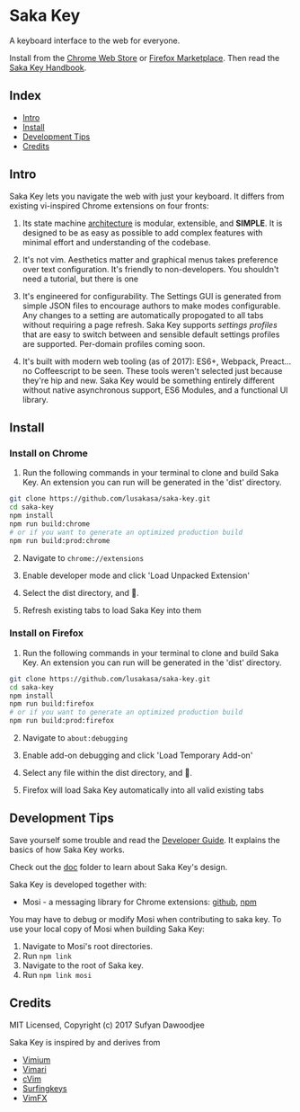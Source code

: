 # Saka Key

A keyboard interface to the web for everyone.

Install from the [Chrome Web Store](https://chrome.google.com/webstore/detail/saka-key/hhhpdkekipnbloiiiiaokibebpdpakdp) or [Firefox Marketplace](https://addons.mozilla.org/en-US/firefox/addon/saka-key/). Then read the [Saka Key Handbook](http://saka-key.lusakasa.com).

## Index

* [Intro](#intro)
* [Install](#install)
* [Development Tips](#development-tips)
* [Credits](#credits)

## Intro

Saka Key lets you navigate the web with just your keyboard. It differs from existing vi-inspired Chrome extensions on four fronts:

1. Its state machine [architecture](./notes/developer_guide.md) is modular, extensible, and **SIMPLE**. It is designed to be as easy as possible to add complex features with minimal effort and understanding of the codebase.

2. It's not vim. Aesthetics matter and graphical menus takes preference over text configuration. It's friendly to non-developers. You shouldn't need a tutorial, but there is one

3. It's engineered for configurability. The Settings GUI is generated from simple JSON files to encourage authors to make modes configurable. Any changes to a setting are automatically propogated to all tabs without requiring a page refresh. Saka Key supports _settings profiles_ that are easy to switch between and sensible default settings profiles are supported. Per-domain profiles coming soon.

4. It's built with modern web tooling (as of 2017): ES6+, Webpack, Preact... no Coffeescript to be seen. These tools weren't selected just because they're hip and new. Saka Key would be something entirely different without native asynchronous support, ES6 Modules, and a functional UI library.

## Install


### Install on Chrome

1. Run the following commands in your terminal to clone and build Saka Key. 
  An extension you can run will be generated in the 'dist' directory.

  ```sh
  git clone https://github.com/lusakasa/saka-key.git
  cd saka-key
  npm install
  npm run build:chrome
  # or if you want to generate an optimized production build
  npm run build:prod:chrome
  ```

2. Navigate to `chrome://extensions`

3. Enable developer mode and click 'Load Unpacked Extension'

4. Select the dist directory, and &#128640;.

5. Refresh existing tabs to load Saka Key into them

### Install on Firefox

1. Run the following commands in your terminal to clone and build Saka Key. 
  An extension you can run will be generated in the 'dist' directory.

  ```sh
  git clone https://github.com/lusakasa/saka-key.git
  cd saka-key
  npm install
  npm run build:firefox
  # or if you want to generate an optimized production build
  npm run build:prod:firefox
  ```

2. Navigate to `about:debugging`

3. Enable add-on debugging and click 'Load Temporary Add-on'

4. Select any file within the dist directory, and &#128640;.

5. Firefox will load Saka Key automatically into all valid existing tabs

## Development Tips

Save yourself some trouble and read the [Developer Guide](./notes/developer_guide.md). It explains the basics of how Saka Key works.

Check out the [doc](./doc) folder to learn about Saka Key's design.

Saka Key is developed together with:

* Mosi - a messaging library for Chrome extensions: [github](https://github.com/eejdoowad/mosi), [npm](https://www.npmjs.com/package/mosi)

You may have to debug or modify Mosi when contributing to saka key. To use your local copy of Mosi when building Saka Key:

1. Navigate to Mosi's root directories.
2. Run `npm link`
3. Navigate to the root of Saka key.
4. Run `npm link mosi`

## Credits

MIT Licensed, Copyright (c) 2017 Sufyan Dawoodjee 

Saka Key is inspired by and derives from

* [Vimium](https://github.com/philc/vimium)
* [Vimari](https://github.com/guyht/vimari)
* [cVim](https://github.com/1995eaton/chromium-vim)
* [Surfingkeys](https://github.com/brookhong/Surfingkeys)
* [VimFX](https://github.com/akhodakivskiy/VimFx)